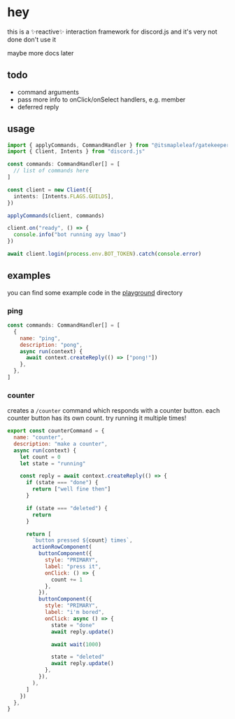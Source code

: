 # hey

this is a ✨reactive✨ interaction framework for discord.js and it's very not done don't use it

maybe more docs later

## todo

- command arguments
- pass more info to onClick/onSelect handlers, e.g. member
- deferred reply

## usage

```ts
import { applyCommands, CommandHandler } from "@itsmapleleaf/gatekeeper"
import { Client, Intents } from "discord.js"

const commands: CommandHandler[] = [
  // list of commands here
]

const client = new Client({
  intents: [Intents.FLAGS.GUILDS],
})

applyCommands(client, commands)

client.on("ready", () => {
  console.info("bot running ayy lmao")
})

await client.login(process.env.BOT_TOKEN).catch(console.error)
```

## examples

you can find some example code in the [playground](./playground) directory

### ping

```js
const commands: CommandHandler[] = [
  {
    name: "ping",
    description: "pong",
    async run(context) {
      await context.createReply(() => ["pong!"])
    },
  },
]
```

### counter

creates a `/counter` command which responds with a counter button. each counter button has its own count. try running it multiple times!

```js
export const counterCommand = {
  name: "counter",
  description: "make a counter",
  async run(context) {
    let count = 0
    let state = "running"

    const reply = await context.createReply(() => {
      if (state === "done") {
        return ["well fine then"]
      }

      if (state === "deleted") {
        return
      }

      return [
        `button pressed ${count} times`,
        actionRowComponent(
          buttonComponent({
            style: "PRIMARY",
            label: "press it",
            onClick: () => {
              count += 1
            },
          }),
          buttonComponent({
            style: "PRIMARY",
            label: "i'm bored",
            onClick: async () => {
              state = "done"
              await reply.update()

              await wait(1000)

              state = "deleted"
              await reply.update()
            },
          }),
        ),
      ]
    })
  },
}
```
